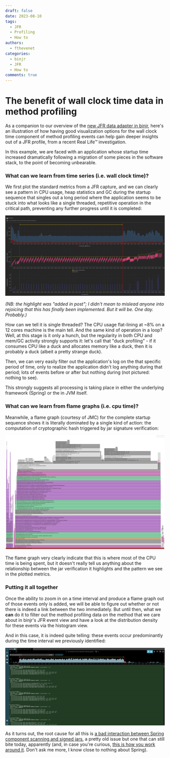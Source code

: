 ```yaml
---
draft: false 
date: 2023-08-10 
tags:
  - JFR
  - Profiling
  - How to
authors:
  - fthevenet
categories:
  - binjr
  - JFR
  - How to
comments: true
---
```


# The benefit of wall clock time data in method profiling


As a companion to our overview of the [new JFR data adapter in binjr](New-adapter-JFR..md), here's an illustration of how having good visualization options for the wall clock time component of method profiling events can help gain deeper insights out of a JFR profile, from a recent Real Life™  investigation.

In this example, we are faced with an application whose startup time increased dramatically following a migration of some pieces in the software stack, to the point of becoming unbearable.

<!-- more -->

### What can we learn from time series (i.e. wall clock time)?
We first plot the standard metrics from a JFR capture, and we can clearly see a pattern in CPU usage, heap statistics and GC  during the startup sequence that singles out a long period where the application seems to be stuck into what looks like a single threaded, repetitive operation in the critical path, preventing any further progress until it is completed:

![startup_cpu_heap_gc](../../assets/images/Wall-clock-method-profiling-metrics.png)

*(NB: the highlight was "added in post"; I didn't mean to mislead anyone into rejoicing that this has finally been implemented. But it will be. One day. Probably.)*

How can we tell it is single threaded? The CPU usage flat-lining at ~8% on a 12 cores machine is the main tell. And the same kind of operation in a loop? Well, at this stage is it only a hunch, but the regularity in both CPU and mem/GC activity strongly supports it: let's call that "duck profiling" - if it consumes CPU like a duck and allocates memory like a duck, then it is probably a duck (albeit a pretty strange duck).

Then, we can very easily filter out the application's log on the that specific period of time, only to realize the application didn't log anything during that period; lots of events before or after but nothing during (not pictured: nothing to see). 

This strongly suggests all processing is taking place in either the underlying framework (Spring) or the in JVM itself.

### What can we learn from flame graphs (i.e. cpu time)?

Meanwhile, a flame graph (courtesy of JMC) for the complete startup sequence shows it is literally dominated by a single kind of action: the computation of cryptographic hash triggered by jar signature verification:

![flamegraph](../../assets/images/Wall-clock-method-profiling-flamegraph.png)


The flame graph very clearly indicate that this is where most of the CPU time is being spent, but it doesn't really tell us anything about the relationship between the jar verification it highlights and the pattern we see in the plotted metrics. 

### Putting it all together

Once the ability to zoom in on a time interval and produce a flame graph out of those events only is added, we will be able to figure out whether or not there is indeed a link between the two immediately. But until then, what we **can** do it to filter out the method profiling data on the method that we care about in binjr's JFR event view and have a look at the distribution density for these events via the histogram view. 

And in this case, it is indeed quite telling: these events occur predominantly during the time interval we previously identified:

![image](../../assets/images/Wall-clock-method-profiling-events.png)


As it turns out, the root cause for all this is [a bad interaction between Spring component scanning and signed jars](https://github.com/spring-projects/spring-framework/issues/9371), a pretty old issue but one that can still bite today, apparently (and, in case you're curious, [this is how you work around it](https://docs.spring.io/spring-framework/reference/core/beans/classpath-scanning.html#beans-scanning-index). Don't ask me more, I know close to nothing about Spring).
